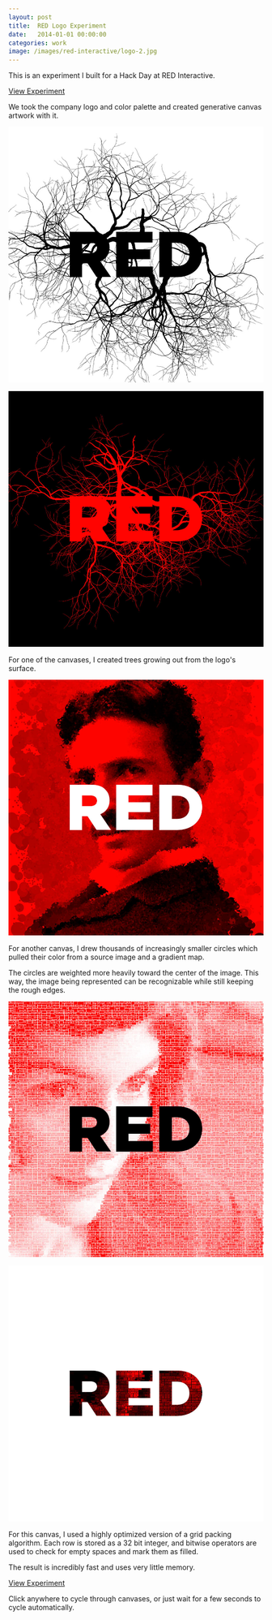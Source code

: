 ```yaml
---
layout: post
title:  RED Logo Experiment
date:   2014-01-01 00:00:00
categories: work
image: /images/red-interactive/logo-2.jpg
---
```


This is an experiment I built for a Hack Day at RED Interactive.

<a href="/labs/red-logo" target="_blank">View Experiment</a>

We took the company logo and color palette and created generative canvas
artwork with it.

![RED Canvas Logo 1](/images/red-interactive/logo-1.jpg)

![RED Canvas Logo 6](/images/red-interactive/logo-6.jpg)

For one of the canvases, I created trees growing out from the logo's surface.

![RED Canvas Logo 3](/images/red-interactive/logo-3.jpg)

For another canvas, I drew thousands of increasingly smaller circles which pulled
their color from a source image and a gradient map.

The circles are weighted more heavily toward the center of the image. This way,
the image being represented can be recognizable while still keeping the rough
edges.

![RED Canvas Logo 4](/images/red-interactive/logo-4.jpg)

![RED Canvas Logo 5](/images/red-interactive/logo-5.jpg)

For this canvas, I used a highly optimized version of a grid packing algorithm.
Each row is stored as a 32 bit integer, and bitwise operators are used to check
for empty spaces and mark them as filled.

The result is incredibly fast and uses very little memory.

<a href="/labs/red-logo" target="_blank">View Experiment</a>

Click anywhere to cycle through canvases, or just wait for a few seconds to cycle automatically.

